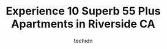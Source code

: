 ---
layout: ampstory
image: https://i0.wp.com/www.depkes.org/wp-content/uploads/2023/06/55-plus-apartments-0-in-riverside-ca-1685770755.jpeg?resize=640,853
author: techidn
featured: false
description: Discover the impressive array of 55 Plus Apartments options in Riverside CA, where you can find 10 of the largest 55 Plus Apartments establishments in the area. From renowned classics to hid
title: Experience 10 Superb 55 Plus Apartments in Riverside CA
cover:
   title: Experience 10 Superb 55 Plus Apartments in Riverside CA
   subtitle: Rickpate
   background: https://www.depkes.org/wp-content/uploads/2023/06/55-plus-apartments-0-in-riverside-ca-1685770755.jpeg

pages: 
 - layout: thirds
   top: <h1>#1 Westmont Village</h1>
   bottom: "<p>We moved into the independent living cottages in March 2022 and moved my parents in October 2022. The sales team was awesome. Janenne spent 2 full days showing us around </p>"
   background: https://www.depkes.org/wp-content/uploads/2023/06/55-plus-apartments-1-in-riverside-ca-1685770756.jpeg
   backgroundblur: true
 - layout: thirds
   top: <h1>#2 Vintage at Snowberry Senior Apartments</h1>
   bottom: "<p>Everything is perfect and I am very satisfied by now. Office staff is excellent. Doing well, very kind and professional. No doubt about managing apartment in my opinion.I</p>"
   background: https://www.depkes.org/wp-content/uploads/2023/06/55-plus-apartments-2-in-riverside-ca-1685770756.jpeg
   cta:
      link: https://www.depkes.org/blog/experience-10-superb-55-plus-apartments-in-riverside-ca/
      text: Experience 10 Superb 55 Plus Apartments in Riverside CA
 - layout: thirds
   top: <h1>#3 Raincross at Riverside</h1>
   bottom: "<p>5232 Central Ave Ste 200, Riverside, CA 92504, United States</p>"
   background: https://www.depkes.org/wp-content/uploads/2023/06/55-plus-apartments-3-in-riverside-ca-1685770756.jpeg
   cta:
      link: https://www.depkes.org/blog/experience-10-superb-55-plus-apartments-in-riverside-ca/
      text: Experience 10 Superb 55 Plus Apartments in Riverside CA
 - layout: thirds
   top: <h1>#4 Goldware Senior Housing</h1>
   bottom: "<p>6730 Streeter Ave, Riverside, CA 92504, United States</p>"
   background: https://images.unsplash.com/photo-1522441815192-d9f04eb0615c?ixlib=rb-4.0.3&ixid=MnwxMjA3fDB8MHxwaG90by1wYWdlfHx8fGVufDB8fHx8&auto=format&fit=crop&w=640&h=853&q=80
   cta:
      link: https://www.depkes.org/blog/experience-10-superb-55-plus-apartments-in-riverside-ca/
      text: Experience 10 Superb 55 Plus Apartments in Riverside CA
 - layout: thirds
   top: <h1>#5 Creekside Senior Apartments</h1>
   bottom: "<p>4291 Monroe St, Riverside, CA 92504, United States</p>"
   background: https://images.unsplash.com/photo-1534312527009-56c7016453e6?ixlib=rb-4.0.3&ixid=MnwxMjA3fDB8MHxwaG90by1wYWdlfHx8fGVufDB8fHx8&auto=format&fit=crop&w=640&h=853&q=80
   cta:
      link: https://www.depkes.org/blog/experience-10-superb-55-plus-apartments-in-riverside-ca/
      text: Experience 10 Superb 55 Plus Apartments in Riverside CA
 - layout: thirds
   top: <h1>#6 Overture Riverwalk</h1>
   bottom: "<p>4725 Sierra Vista Ave, Riverside, CA 92505, United States</p>"
   background: https://images.unsplash.com/photo-1567095761054-7a02e69e5c43?ixlib=rb-4.0.3&ixid=MnwxMjA3fDB8MHxwaG90by1wYWdlfHx8fGVufDB8fHx8&auto=format&fit=crop&w=640&h=853&q=80
   cta:
      link: https://www.depkes.org/blog/experience-10-superb-55-plus-apartments-in-riverside-ca/
      text: Experience 10 Superb 55 Plus Apartments in Riverside CA
 - layout: thirds
   top: <h1>#7 Whispering Fountains at Riverside</h1>
   bottom: "<p>4790 Jackson St, Riverside, CA 92503, United States</p>"
   background: https://images.unsplash.com/photo-1609083590460-7b8cc0ca65f8?ixlib=rb-4.0.3&ixid=MnwxMjA3fDB8MHxwaG90by1wYWdlfHx8fGVufDB8fHx8&auto=format&fit=crop&w=640&h=853&q=80
   cta:
      link: https://www.depkes.org/blog/experience-10-superb-55-plus-apartments-in-riverside-ca/
      text: Experience 10 Superb 55 Plus Apartments in Riverside CA
 - layout: thirds
   middle: Continue reading...
   background: https://images.unsplash.com/photo-1524169358666-79f22534bc6e?ixlib=rb-4.0.3&ixid=MnwxMjA3fDB8MHxwaG90by1wYWdlfHx8fGVufDB8fHx8&auto=format&fit=crop&w=640&h=853&q=80
   cta:
      link: https://www.depkes.org/blog/experience-10-superb-55-plus-apartments-in-riverside-ca/
      text: Experience 10 Superb 55 Plus Apartments in Riverside CA
      
---